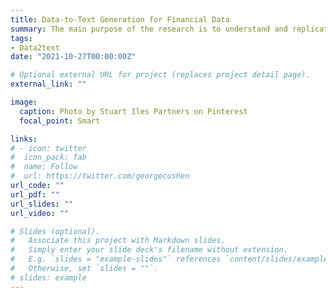 ```yaml
---
title: Data-to-Text Generation for Financial Data
summary: The main purpose of the research is to understand and replicate how analysts generating a financial report by describing the trends and patterns of market indicators. While a human created report contains extensive temporal comparisons against past data, most of the current data-to-text generation models focus on describing individual tables. This work aims to enable Natural Language Generation models with temporal reasoning capability. 
tags:
- Data2text
date: "2021-10-27T00:00:00Z"

# Optional external URL for project (replaces project detail page).
external_link: ""

image:
  caption: Photo by Stuart Iles Partners on Pinterest
  focal_point: Smart

links:
# - icon: twitter
#  icon_pack: fab
#  name: Follow
#  url: https://twitter.com/georgecushen
url_code: ""
url_pdf: ""
url_slides: ""
url_video: ""

# Slides (optional).
#   Associate this project with Markdown slides.
#   Simply enter your slide deck's filename without extension.
#   E.g. `slides = "example-slides"` references `content/slides/example-slides.md`.
#   Otherwise, set `slides = ""`.
# slides: example
---
```

